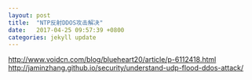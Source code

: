 ```yaml
---
layout: post
title:  "NTP反射DDOS攻击解决"
date:   2017-04-25 09:57:39 +0800
categories: jekyll update
---
```

http://www.voidcn.com/blog/blueheart20/article/p-6112418.html
http://jaminzhang.github.io/security/understand-udp-flood-ddos-attack/
